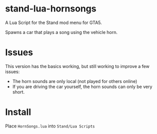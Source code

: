 # stand-lua-hornsongs

A Lua Script for the Stand mod menu for GTA5.

Spawns a car that plays a song using the vehicle horn.

# Issues

This version has the basics working, but still working to improve a few issues:

- The horn sounds are only local (not played for others online)
- If you are driving the car yourself, the horn sounds can only be very short.

# Install

Place `HornSongs.lua` into `Stand/Lua Scripts`
